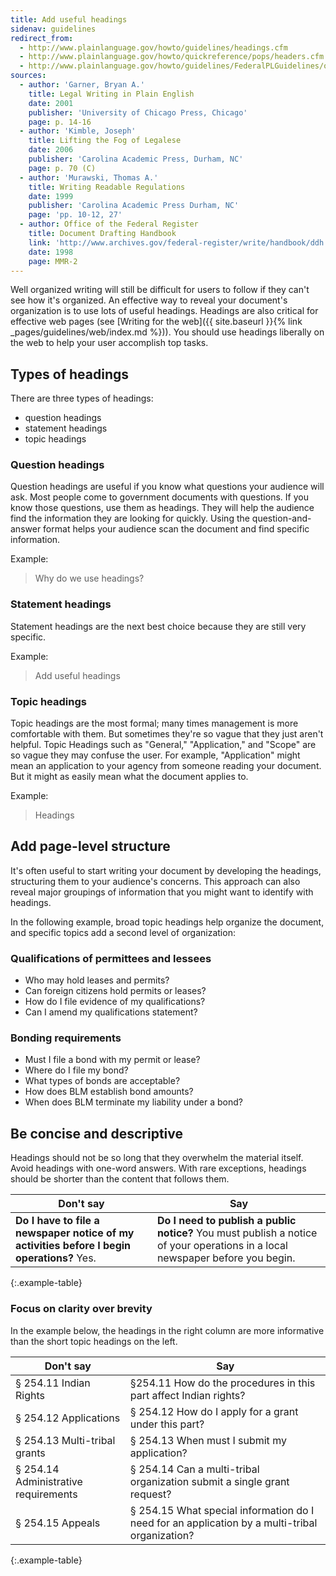 ```yaml
---
title: Add useful headings
sidenav: guidelines
redirect_from:
  - http://www.plainlanguage.gov/howto/guidelines/headings.cfm
  - http://www.plainlanguage.gov/howto/quickreference/pops/headers.cfm
  - http://www.plainlanguage.gov/howto/guidelines/FederalPLGuidelines/orgHeadings.cfm
sources:
  - author: 'Garner, Bryan A.'
    title: Legal Writing in Plain English
    date: 2001
    publisher: 'University of Chicago Press, Chicago'
    page: p. 14-16
  - author: 'Kimble, Joseph'
    title: Lifting the Fog of Legalese
    date: 2006
    publisher: 'Carolina Academic Press, Durham, NC'
    page: p. 70 (C)
  - author: 'Murawski, Thomas A.'
    title: Writing Readable Regulations
    date: 1999
    publisher: 'Carolina Academic Press Durham, NC'
    page: 'pp. 10-12, 27'
  - author: Office of the Federal Register
    title: Document Drafting Handbook
    link: 'http://www.archives.gov/federal-register/write/handbook/ddh.pdf'
    date: 1998
    page: MMR-2
---
```


Well organized writing will still be difficult for users to follow if they can't see how it's organized. An effective way to reveal your document's organization is to use lots of useful headings. Headings are also critical for effective web pages (see [Writing for the web]({{ site.baseurl }}{% link _pages/guidelines/web/index.md %})). You should use headings liberally on the web to help your user accomplish top tasks.

## Types of headings

There are three types of headings:

- question headings
- statement headings
- topic headings

### Question headings

Question headings are useful if you know what questions your audience will ask. Most people come to government documents with questions. If you know those questions, use them as headings. They will help the audience find the information they are looking for quickly. Using the question-and-answer format helps your audience scan the document and find specific information.

Example:

> Why do we use headings?

### Statement headings

Statement headings are the next best choice because they are still very specific.

Example:

> Add useful headings

### Topic headings

Topic headings are the most formal; many times management is more comfortable with them. But sometimes they're so vague that they just aren't helpful. Topic Headings such as "General," "Application," and "Scope" are so vague they may confuse the user. For example, "Application" might mean an application to your agency from someone reading your document. But it might as easily mean what the document applies to.

Example:

> Headings

## Add page-level structure

It's often useful to start writing your document by developing the headings, structuring them to your audience's concerns. This approach can also reveal major groupings of information that you might want to identify with headings.

In the following example, broad topic headings help organize the document, and specific topics add a second level of organization:

### Qualifications of permittees and lessees

- Who may hold leases and permits?
- Can foreign citizens hold permits or leases?
- How do I file evidence of my qualifications?
- Can I amend my qualifications statement?

### Bonding requirements

- Must I file a bond with my permit or lease?
- Where do I file my bond?
- What types of bonds are acceptable?
- How does BLM establish bond amounts?
- When does BLM terminate my liability under a bond?

## Be concise and descriptive

Headings should not be so long that they overwhelm the material itself. Avoid headings with one-word answers. With rare exceptions, headings should be shorter than the content that follows them.

Don't say | Say
---- | ----
**Do I have to file a newspaper notice of my activities before I begin operations?** Yes. | **Do I need to publish a public notice?** You must publish a notice of your operations in a local newspaper before you begin.
{:.example-table}

### Focus on clarity over brevity

In the example below, the headings in the right column are more informative than the short topic headings on the left.

Don't say | Say
---|---
§ 254.11 Indian Rights | §254.11 How do the procedures in this part affect Indian rights?
§ 254.12 Applications | § 254.12 How do I apply for a grant under this part?
§ 254.13 Multi-tribal grants | § 254.13 When must I submit my application?
§ 254.14 Administrative requirements | § 254.14 Can a multi-tribal organization submit a single grant request?
§ 254.15 Appeals | § 254.15 What special information do I need for an application by a multi-tribal organization?
{:.example-table}
